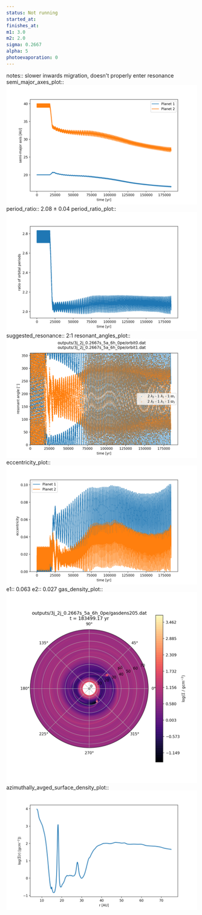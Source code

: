 ```yaml
---
status: Not running
started_at:
finishes_at:
m1: 3.0
m2: 2.0
sigma: 0.2667
alpha: 5
photoevaporation: 0
---
```


notes:: slower inwards migration, doesn't properly enter resonance
semi_major_axes_plot:: ![semi_major_axes_3j_2j_0.2667s_5a_6h_0pe.png](plots/semi_major_axes/semi_major_axes_3j_2j_0.2667s_5a_6h_0pe.png)
period_ratio:: 2.08 ± 0.04
period_ratio_plot:: ![period_ratio_3j_2j_0.2667s_5a_6h_0pe.png](plots/period_ratio/period_ratio_3j_2j_0.2667s_5a_6h_0pe.png)
suggested_resonance:: 2:1
resonant_angles_plot:: ![resonant_angles_3j_2j_0.2667s_5a_6h_0pe.png](plots/resonant_angles/resonant_angles_3j_2j_0.2667s_5a_6h_0pe.png)
eccentricity_plot:: ![eccentricity_3j_2j_0.2667s_5a_6h_0pe.png](plots/eccentricity/eccentricity_3j_2j_0.2667s_5a_6h_0pe.png)
e1:: 0.063
e2:: 0.027
gas_density_plot:: ![gas_density_3j_2j_0.2667s_5a_6h_0pe.png](plots/gas_density/gas_density_3j_2j_0.2667s_5a_6h_0pe.png)
azimuthally_avged_surface_density_plot:: ![azimuthally_avged_surface_density_3j_2j_0.2667s_5a_6h_0pe.png](plots/azimuthally_avged_surface_density/azimuthally_avged_surface_density_3j_2j_0.2667s_5a_6h_0pe.png)
